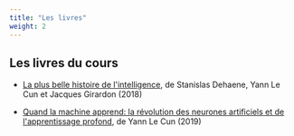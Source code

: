 ```yaml
---
title: "Les livres"
weight: 2
---
```


## Les livres du cours

* [La plus belle histoire de l'intelligence](https://www.goodreads.com/book/show/42388073-la-plus-belle-histoire-de-l-intelligence),
   de Stanislas Dehaene, Yann Le Cun et Jacques Girardon (2018)

* [Quand la machine apprend: la révolution des neurones artificiels et de l'apprentissage profond](https://www.goodreads.com/book/show/48497641-quand-la-machine-apprend), de Yann Le Cun (2019)
